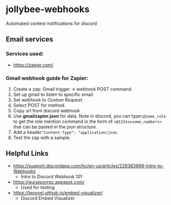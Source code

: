 # jollybee-webhooks

Automated contest notifications for discord

## Email services

### Services used:

- https://zapier.com/

### Gmail webhook guide for Zapier:

1. Create a zap: Gmail trigger -> webhook POST command.
2. Set up gmail to listen to specific email.
3. Set webhook to *Custom Request*.
4. Select POST for method.
5. Copy url from discord webhook
6. Use **gmailzapier.json** for data. Note in discord, you can type`\@some_role` to get the role mention command in the form of `<@123xxxsome_numbers>` that can be pasted in the json structure.
7. Add a header`"Content-Type": "application/json`.
8. Test the zap with a sample.

## Helpful Links

- https://support.discordapp.com/hc/en-us/articles/228383668-Intro-to-Webhooks
  - Intro to Discord Webhook 101
- https://gurujsonrpc.appspot.com/
  - Used for testing
- https://leovoel.github.io/embed-visualizer/
  - Discord Embed Visualizer
